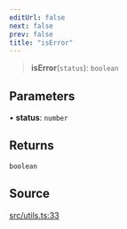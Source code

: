 ```yaml
---
editUrl: false
next: false
prev: false
title: "isError"
---
```


> **isError**(`status`): `boolean`

## Parameters

• **status**: `number`

## Returns

`boolean`

## Source

[src/utils.ts:33](https://github.com/eddienubes/sagetest/blob/e842b4f/src/utils.ts#L33)
